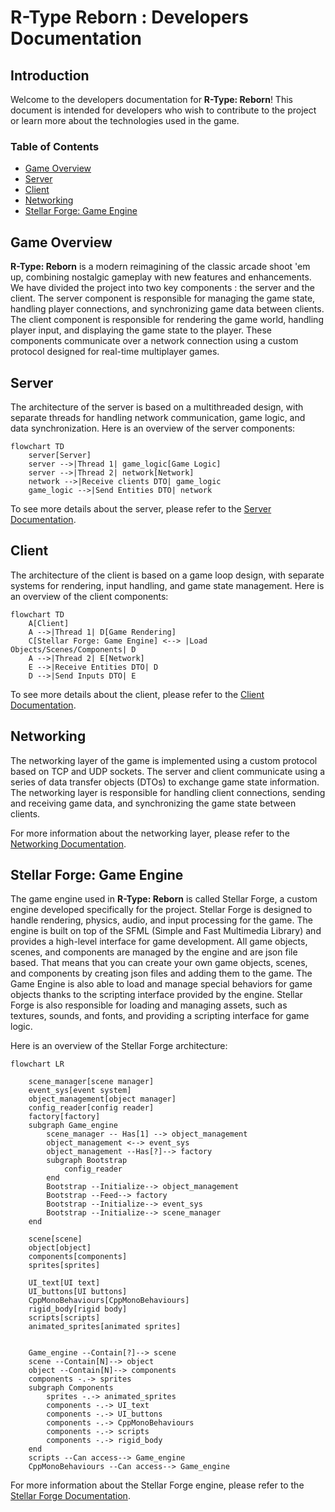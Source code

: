 # R-Type Reborn : Developers Documentation

## Introduction

Welcome to the developers documentation for **R-Type: Reborn**!
This document is intended for developers who wish to contribute to the project or learn more about the technologies used in the game.

### Table of Contents

- [Game Overview](#game-overview)
- [Server](#server)
- [Client](#client)
- [Networking](#networking)
- [Stellar Forge: Game Engine](#stellar-forge-game-engine)


## Game Overview

**R-Type: Reborn** is a modern reimagining of the classic arcade shoot 'em up, combining nostalgic gameplay with new features and enhancements.
We have divided the project into two key components : the server and the client.
The server component is responsible for managing the game state, handling player connections, and synchronizing game data between clients.
The client component is responsible for rendering the game world, handling player input, and displaying the game state to the player.
These components communicate over a network connection using a custom protocol designed for real-time multiplayer games.


## Server

The architecture of the server is based on a multithreaded design, with separate threads for handling network communication, game logic, and data synchronization.
Here is an overview of the server components:
```mermaid
flowchart TD
    server[Server]
    server -->|Thread 1| game_logic[Game Logic]
    server -->|Thread 2| network[Network]
    network -->|Receive clients DTO| game_logic
    game_logic -->|Send Entities DTO| network
```
To see more details about the server, please refer to the [Server Documentation](server/server.md).

## Client
The architecture of the client is based on a game loop design, with separate systems for rendering, input handling, and game state management.
Here is an overview of the client components:
```mermaid
flowchart TD
    A[Client]
    A -->|Thread 1| D[Game Rendering]
    C[Stellar Forge: Game Engine] <--> |Load Objects/Scenes/Components| D
    A -->|Thread 2| E[Network]
    E -->|Receive Entities DTO| D  
    D -->|Send Inputs DTO| E
```

To see more details about the client, please refer to the [Client Documentation](client/client.md).

## Networking

The networking layer of the game is implemented using a custom protocol based on TCP and UDP sockets.
The server and client communicate using a series of data transfer objects (DTOs) to exchange game state information.
The networking layer is responsible for handling client connections, sending and receiving game data, and synchronizing the game state between clients.

For more information about the networking layer, please refer to the [Networking Documentation](networking/networking.md).

## Stellar Forge: Game Engine

The game engine used in **R-Type: Reborn** is called Stellar Forge, a custom engine developed specifically for the project.
Stellar Forge is designed to handle rendering, physics, audio, and input processing for the game.
The engine is built on top of the SFML (Simple and Fast Multimedia Library) and provides a high-level interface for game development.
All game objects, scenes, and components are managed by the engine and are json file based.
That means that you can create your own game objects, scenes, and components by creating json files and adding them to the game.
The Game Engine is also able to load and manage special behaviors for game objects thanks to the scripting interface provided by the engine.
Stellar Forge is also responsible for loading and managing assets, such as textures, sounds, and fonts, and providing a scripting interface for game logic.

Here is an overview of the Stellar Forge architecture:
```mermaid
flowchart LR
 
    scene_manager[scene manager]
    event_sys[event system]
    object_management[object manager]
    config_reader[config reader]
    factory[factory]
    subgraph Game_engine
        scene_manager -- Has[1] --> object_management 
        object_management <--> event_sys 
        object_management --Has[?]--> factory 
        subgraph Bootstrap
            config_reader
        end
        Bootstrap --Initialize--> object_management
        Bootstrap --Feed--> factory
        Bootstrap --Initialize--> event_sys
        Bootstrap --Initialize--> scene_manager
    end
 
    scene[scene]
    object[object]
    components[components]
    sprites[sprites]
 
    UI_text[UI text]
    UI_buttons[UI buttons]
    CppMonoBehaviours[CppMonoBehaviours]
    rigid_body[rigid body]
    scripts[scripts]
    animated_sprites[animated sprites]
 
 
    Game_engine --Contain[?]--> scene 
    scene --Contain[N]--> object
    object --Contain[N]--> components
    components -.-> sprites
    subgraph Components
        sprites -.-> animated_sprites
        components -.-> UI_text
        components -.-> UI_buttons
        components -.-> CppMonoBehaviours
        components -.-> scripts
        components -.-> rigid_body
    end
    scripts --Can access--> Game_engine
    CppMonoBehaviours --Can access--> Game_engine
```

For more information about the Stellar Forge engine, please refer to the [Stellar Forge Documentation](stellar_forge/stellar_forge.md).
